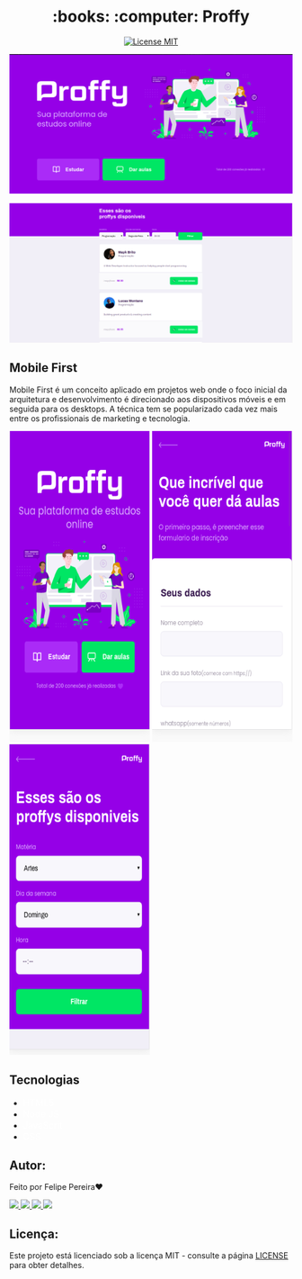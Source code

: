 <h1 align="center"> :books: :computer: Proffy </h1>
<p align="center">
  <a href="https://opensource.org/licenses/MIT">
    <img src="https://img.shields.io/badge/License-MIT-blue.svg" alt="License MIT">
  </a>
</p>


![proffy](https://github.com/pereirafelipe/proffy-nlw2/blob/master/public/images/proffy.png)

![lista](https://github.com/pereirafelipe/proffy-nlw2/blob/master/public/images/proffyList.png)





## Mobile First
<p> Mobile First é um conceito aplicado em projetos web onde o foco inicial da arquitetura e desenvolvimento é direcionado aos dispositivos móveis e em seguida para os desktops. A técnica tem se popularizado cada vez mais entre os profissionais de marketing e tecnologia. 


<div "display: flex">
<img src="https://github.com/pereirafelipe/proffy-nlw2/blob/master/public/images/mobile1.png" width="250px" height="553" alt="mobile1">
<img src="https://github.com/pereirafelipe/proffy-nlw2/blob/master/public/images/mobile2.png" width="250px" height="553" alt="mobile1">
<img src="https://github.com/pereirafelipe/proffy-nlw2/blob/master/public/images/mobile3.png" width="250px" height ="553" alt="mobile1">



## Tecnologias

- <a href="https://www.learn-html.org/" style="text-decoration: none; font-size: 16px; color: #fff;" >HTML5 </a>
- <a href="https://nodejs.org/en/" style="text-decoration: none; font-size: 16px; color: #fff;" >Node JS </a>
- <a href="https://www.javascript.com/" style="text-decoration: none; font-size: 16px; color: #fff;" >JavaScrit </a>
- <a href="https://www.learn-html.org/" style="text-decoration: none; font-size: 16px; color: #fff;" >CSS</a>



## Autor:

Feito  por Felipe Pereira❤️ 

  <a href="https://github.com/pereirafelipe" alt="GitHub">
    <img src="https://img.shields.io/badge/-GitHub-000?style=flat-square&logo=Github&logoColor=white" />
  </a>
  <a href="https://www.linkedin.com/in/felipe-pereira-ferreira-2573521b1/" alt="LinkedIn">
    <img src="https://img.shields.io/badge/-LinkedIn-blue?style=flat-square&logo=Linkedin&logoColor=white" />
  </a>
  <a href="mailto:felp.pereira98@gmail.com" alt="Gmail">
    <img src="https://img.shields.io/badge/-Gmail-D54B3D?style=flat-square&logo=Gmail&logoColor=white" />
  </a>
  <a href="https://app.rocketseat.com.br/me/felipe-pereira-ferreira-1591152658" alt="Rocketseat">
    <img src="https://img.shields.io/badge/-Rocket-7159C1?style=flat-square&logoColor=white" />
  </a>

## Licença:

Este projeto está licenciado sob a licença MIT - consulte a página [LICENSE](https://opensource.org/licenses/MIT) para obter detalhes.



